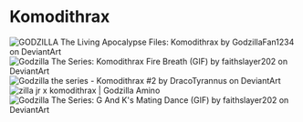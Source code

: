 # Komodithrax
<img src="https://images-wixmp-ed30a86b8c4ca887773594c2.wixmp.com/f/df5742ca-bd64-4742-adff-961cf68d08df/d9pl7xs-9e975155-7c58-47a7-9496-af7206b8633c.png?token=eyJ0eXAiOiJKV1QiLCJhbGciOiJIUzI1NiJ9.eyJzdWIiOiJ1cm46YXBwOiIsImlzcyI6InVybjphcHA6Iiwib2JqIjpbW3sicGF0aCI6IlwvZlwvZGY1NzQyY2EtYmQ2NC00NzQyLWFkZmYtOTYxY2Y2OGQwOGRmXC9kOXBsN3hzLTllOTc1MTU1LTdjNTgtNDdhNy05NDk2LWFmNzIwNmI4NjMzYy5wbmcifV1dLCJhdWQiOlsidXJuOnNlcnZpY2U6ZmlsZS5kb3dubG9hZCJdfQ.0AP55bqkabx2aYEGbD0yesXLzCx2xEoVeKKt4IKgeJ0" alt="GODZILLA The Living Apocalypse Files: Komodithrax by GodzillaFan1234 on  DeviantArt"/>
<img src="https://images-wixmp-ed30a86b8c4ca887773594c2.wixmp.com/f/a7cdf2b8-c397-4eb6-a2ef-d60dfc0e3e5a/dbj6r9z-2bb5b9f3-ad39-414e-8eb8-292a0099de70.gif?token=eyJ0eXAiOiJKV1QiLCJhbGciOiJIUzI1NiJ9.eyJzdWIiOiJ1cm46YXBwOiIsImlzcyI6InVybjphcHA6Iiwib2JqIjpbW3sicGF0aCI6IlwvZlwvYTdjZGYyYjgtYzM5Ny00ZWI2LWEyZWYtZDYwZGZjMGUzZTVhXC9kYmo2cjl6LTJiYjViOWYzLWFkMzktNDE0ZS04ZWI4LTI5MmEwMDk5ZGU3MC5naWYifV1dLCJhdWQiOlsidXJuOnNlcnZpY2U6ZmlsZS5kb3dubG9hZCJdfQ.sycHM7MBeCMVXY05GspVekeMKICY5_2NQSy0VFzb4YU" alt="Godzilla The Series: Komodithrax Fire Breath (GIF) by faithslayer202 on  DeviantArt"/>
<img src="https://images-wixmp-ed30a86b8c4ca887773594c2.wixmp.com/f/f6183bce-cf05-43b1-b188-64a8ae659da4/de4tii5-f732fed2-b8bd-4bc1-809b-ab1e31506c7a.png?token=eyJ0eXAiOiJKV1QiLCJhbGciOiJIUzI1NiJ9.eyJzdWIiOiJ1cm46YXBwOiIsImlzcyI6InVybjphcHA6Iiwib2JqIjpbW3sicGF0aCI6IlwvZlwvZjYxODNiY2UtY2YwNS00M2IxLWIxODgtNjRhOGFlNjU5ZGE0XC9kZTR0aWk1LWY3MzJmZWQyLWI4YmQtNGJjMS04MDliLWFiMWUzMTUwNmM3YS5wbmcifV1dLCJhdWQiOlsidXJuOnNlcnZpY2U6ZmlsZS5kb3dubG9hZCJdfQ.OU9xYJZWRubWsF181h_eQA1kb-7SGUUJaTrgRB8pzaQ" alt="Godzilla the series - Komodithrax #2 by DracoTyrannus on DeviantArt"/>
<img src="https://pm1.narvii.com/6577/b4dbc509a31c1a041b5e10b650957d0f58af75ca_hq.jpg" alt="zilla jr x komodithrax | Godzilla Amino"/>
<img src="https://images-wixmp-ed30a86b8c4ca887773594c2.wixmp.com/f/a7cdf2b8-c397-4eb6-a2ef-d60dfc0e3e5a/dbj6ruz-175ae2f6-8649-474d-bbb5-049c5d3590c9.gif?token=eyJ0eXAiOiJKV1QiLCJhbGciOiJIUzI1NiJ9.eyJzdWIiOiJ1cm46YXBwOiIsImlzcyI6InVybjphcHA6Iiwib2JqIjpbW3sicGF0aCI6IlwvZlwvYTdjZGYyYjgtYzM5Ny00ZWI2LWEyZWYtZDYwZGZjMGUzZTVhXC9kYmo2cnV6LTE3NWFlMmY2LTg2NDktNDc0ZC1iYmI1LTA0OWM1ZDM1OTBjOS5naWYifV1dLCJhdWQiOlsidXJuOnNlcnZpY2U6ZmlsZS5kb3dubG9hZCJdfQ.ChuMzxgCzFowsyU3OFTJfajZDZpCs4BDVgUeiun14CM" alt="Godzilla The Series: G And K&#39;s Mating Dance (GIF) by faithslayer202 on  DeviantArt"/>
